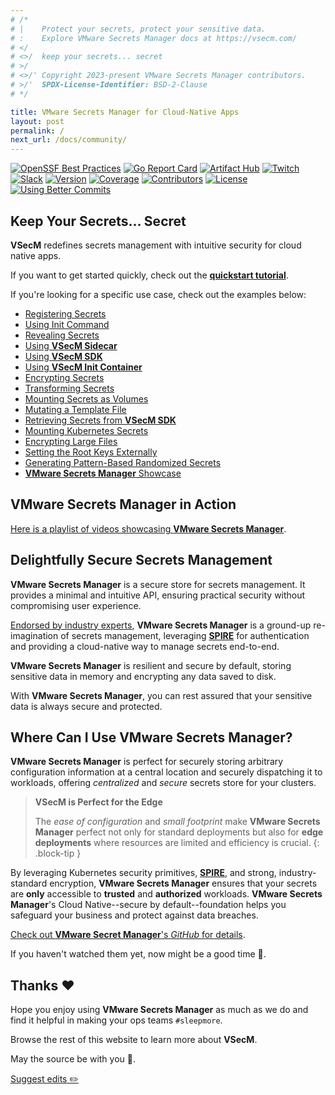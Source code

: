 ```yaml
---
# /*
# |    Protect your secrets, protect your sensitive data.
# :    Explore VMware Secrets Manager docs at https://vsecm.com/
# </
# <>/  keep your secrets... secret
# >/
# <>/' Copyright 2023-present VMware Secrets Manager contributors.
# >/'  SPDX-License-Identifier: BSD-2-Clause
# */

title: VMware Secrets Manager for Cloud-Native Apps
layout: post
permalink: /
next_url: /docs/community/
---
```


<p class="badges"><a href="https://www.bestpractices.dev/projects/7793"><img src="https://www.bestpractices.dev/projects/7793/badge" alt="OpenSSF Best Practices"></a>
<a href="https://goreportcard.com/report/github.com/vmware-tanzu/secrets-manager"><img src="https://goreportcard.com/badge/github.com/vmware-tanzu/secrets-manager" alt="Go Report Card"></a>
<a href="https://artifacthub.io/packages/helm/vsecm/vsecm"><img src="https://img.shields.io/endpoint?url=https://artifacthub.io/badge/repository/vsecm" alt="Artifact Hub"></a>
<a href="https://twitch.tv/vadidekivolkan"><img src="https://img.shields.io/twitch/status/vadidekivolkan" alt="Twitch"></a>
<a href="https://join.slack.com/t/a-101-103-105-s/shared_invite/zt-287dbddk7-GCX495NK~FwO3bh_DAMAtQ"><img src="https://img.shields.io/badge/slack-vsecm-brightgreen.svg?logo=slack" alt="Slack"></a>
<a href="https://github.com/vmware-tanzu/secrets-manager/releases"><img src="https://img.shields.io/github/v/release/vmware-tanzu/secrets-manager?color=blueviolet" alt="Version"></a>
<a href="https://raw.githack.com/wiki/vmware-tanzu/secrets-manager/coverage.html)"><img src="https://github.com/vmware-tanzu/secrets-manager/wiki/coverage.svg" alt="Coverage"></a>
<a href="https://github.com/vmware-tanzu/secrets-manager/graphs/contributors"><img src="https://img.shields.io/github/contributors/vmware-tanzu/secrets-manager.svg?color=orange" alt="Contributors"></a>
<a href="https://github.com/vmware-tanzu/secrets-manager/blob/main/LICENSE"><img src="https://img.shields.io/github/license/vmware-tanzu/secrets-manager" alt="License"></a>
<a href="https://github.com/Everduin94/better-commits" ><img src="https://img.shields.io/badge/better--commits-enabled?style=for-the-badge&logo=git&color=a6e3a1&logoColor=D9E0EE&labelColor=302D41" alt="Using Better Commits"></a></p>


## Keep Your Secrets... Secret

**VSecM** redefines secrets management
with intuitive security for cloud native apps.

If you want to get started quickly, check out the [**quickstart tutorial**](/docs/quickstart).

If you're looking for a specific use case, check out the examples below:

* [Registering Secrets](/docs/use-case-registering-secrets)
* [Using Init Command](/docs/use-case-init-command)
* [Revealing Secrets](/docs/use-case-retrieving-secrets)
* [Using **VSecM Sidecar**](/docs/use-case-sidecar)
* [Using **VSecM SDK**](/docs/use-case-sdk)
* [Using **VSecM Init Container**](/docs/use-case-init-container)
* [Encrypting Secrets](/docs/use-case-encryption)
* [Transforming Secrets](/docs/use-case-transformation)
* [Mounting Secrets as Volumes](/docs/use-case-secrets-as-volumes)
* [Mutating a Template File](/docs/use-case-in-memory-template/)
* [Retrieving Secrets from **VSecM SDK**](/docs/use-case-sdk-retrieves-secrets/)
* [Mounting Kubernetes Secrets](/docs/use-case-mounting-secrets-as-env-vars/)
* [Encrypting Large Files](/docs/use-case-encrypting-large-files/)
* [Setting the Root Keys Externally](/docs/use-case-encrypting-large-files/)
* [Generating Pattern-Based Randomized Secrets](/docs/use-case-setting-root-key/)
* [**VMware Secrets Manager** Showcase](/docs/use-case-random-secrets/)

## **VMware Secrets Manager** in Action

[Here is a playlist of videos showcasing **VMware Secrets Manager**][videos].

[videos]: /docs/showcase/ "Showcase"


## Delightfully Secure Secrets Management

**VMware Secrets Manager** is a secure store for secrets management. It provides 
a minimal and intuitive API, ensuring practical security without compromising user 
experience.

[Endorsed by industry experts][endorsements], **VMware Secrets Manager** is a 
ground-up re-imagination of secrets management, leveraging [**SPIRE**][spire] 
for authentication and providing a cloud-native way to manage secrets end-to-end.

**VMware Secrets Manager** is resilient and secure by default, storing sensitive
data in memory and encrypting any data saved to disk.

With **VMware Secrets Manager**, you can rest assured that your sensitive data is
always secure and protected.

[endorsements]: /docs/endorsements/ "Endorsements"

## Where Can I Use **VMware Secrets Manager**?

**VMware Secrets Manager** is perfect for securely storing arbitrary 
configuration information at a central location and securely dispatching it to 
workloads, offering *centralized* and *secure* secrets store for your clusters.

> **VSecM is Perfect for the Edge**
> 
> The *ease of configuration* and *small footprint* make **VMware Secrets Manager** 
> perfect not only for standard deployments but also for **edge deployments** where 
> resources are limited and efficiency is crucial.
{: .block-tip }

By leveraging Kubernetes security primitives, [**SPIRE**][spire], and strong,
industry-standard encryption, **VMware Secrets Manager** ensures that your 
secrets are **only** accessible to **trusted** and **authorized** workloads. 
**VMware Secrets Manager**'s Cloud Native--secure by default--foundation helps 
you safeguard your business and protect against data breaches.

[Check out **VMware Secret Manager**'s *GitHub* for details][vsecm-github].

[spire]: https://spiffe.io/spire
[vsecm-github]: https://github.com/vmware-tanzu/secrets-manager

If you haven't watched them yet, now might be a good time 🙂.

## Thanks ❤️

Hope you enjoy using **VMware Secrets Manager** as much as we do and find it 
helpful in making your ops teams `#sleepmore`. 

Browse the rest of this website to learn more about **VSecM**.

May the source be with you 🦄.

<p class="github-button">
    <a href="https://github.com/vmware-tanzu/secrets-manager/blob/main/docs/README.md">
        Suggest edits ✏️ 
    </a>
</p>